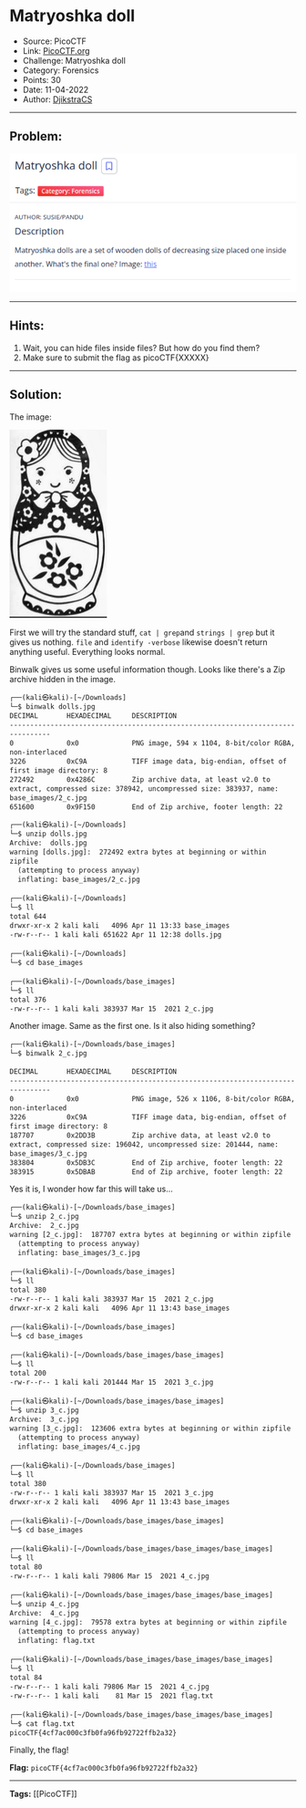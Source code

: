 # Matryoshka doll
* Source: PicoCTF
* Link: [PicoCTF.org](https://picoctf.org/)
* Challenge: Matryoshka doll
* Category: Forensics
* Points: 30
* Date: 11-04-2022
* Author: [DjikstraCS](https://github.com/DjikstraCS)

---
## Problem:
![](./attachments/Pasted%20image%2020220411191207.png)

---
## Hints:
1. Wait, you can hide files inside files? But how do you find them?
2. Make sure to submit the flag as picoCTF{XXXXX}

---
## Solution:
The image:

![](./attachments/Pasted%20image%2020220411191850.png)

First we will try the standard stuff, `cat | grep`and `strings | grep` but it gives us nothing. `file` and `identify -verbose` likewise doesn't return anything useful. Everything looks normal.

Binwalk gives us some useful information though. Looks like there's a Zip archive hidden in the image.

```console
┌──(kali㉿kali)-[~/Downloads]
└─$ binwalk dolls.jpg
DECIMAL       HEXADECIMAL     DESCRIPTION
--------------------------------------------------------------------------------
0             0x0             PNG image, 594 x 1104, 8-bit/color RGBA, non-interlaced
3226          0xC9A           TIFF image data, big-endian, offset of first image directory: 8
272492        0x4286C         Zip archive data, at least v2.0 to extract, compressed size: 378942, uncompressed size: 383937, name: base_images/2_c.jpg
651600        0x9F150         End of Zip archive, footer length: 22
```

```console
┌──(kali㉿kali)-[~/Downloads]
└─$ unzip dolls.jpg
Archive:  dolls.jpg
warning [dolls.jpg]:  272492 extra bytes at beginning or within zipfile
  (attempting to process anyway)
  inflating: base_images/2_c.jpg  
  
┌──(kali㉿kali)-[~/Downloads]
└─$ ll
total 644
drwxr-xr-x 2 kali kali   4096 Apr 11 13:33 base_images
-rw-r--r-- 1 kali kali 651622 Apr 11 12:38 dolls.jpg

┌──(kali㉿kali)-[~/Downloads]
└─$ cd base_images 

┌──(kali㉿kali)-[~/Downloads/base_images]
└─$ ll
total 376
-rw-r--r-- 1 kali kali 383937 Mar 15  2021 2_c.jpg
```

Another image. Same as the first one. Is it also hiding something?

```console
┌──(kali㉿kali)-[~/Downloads/base_images]
└─$ binwalk 2_c.jpg

DECIMAL       HEXADECIMAL     DESCRIPTION
--------------------------------------------------------------------------------
0             0x0             PNG image, 526 x 1106, 8-bit/color RGBA, non-interlaced
3226          0xC9A           TIFF image data, big-endian, offset of first image directory: 8
187707        0x2DD3B         Zip archive data, at least v2.0 to extract, compressed size: 196042, uncompressed size: 201444, name: base_images/3_c.jpg
383804        0x5DB3C         End of Zip archive, footer length: 22
383915        0x5DBAB         End of Zip archive, footer length: 22
```

Yes it is, I wonder how far this will take us...

```console
┌──(kali㉿kali)-[~/Downloads/base_images]
└─$ unzip 2_c.jpg
Archive:  2_c.jpg
warning [2_c.jpg]:  187707 extra bytes at beginning or within zipfile
  (attempting to process anyway)
  inflating: base_images/3_c.jpg

┌──(kali㉿kali)-[~/Downloads/base_images]
└─$ ll
total 380
-rw-r--r-- 1 kali kali 383937 Mar 15  2021 2_c.jpg
drwxr-xr-x 2 kali kali   4096 Apr 11 13:43 base_images

┌──(kali㉿kali)-[~/Downloads/base_images]
└─$ cd base_images

┌──(kali㉿kali)-[~/Downloads/base_images/base_images]
└─$ ll
total 200
-rw-r--r-- 1 kali kali 201444 Mar 15  2021 3_c.jpg

┌──(kali㉿kali)-[~/Downloads/base_images/base_images]
└─$ unzip 3_c.jpg
Archive:  3_c.jpg
warning [3_c.jpg]:  123606 extra bytes at beginning or within zipfile
  (attempting to process anyway)
  inflating: base_images/4_c.jpg
  
┌──(kali㉿kali)-[~/Downloads/base_images]
└─$ ll
total 380
-rw-r--r-- 1 kali kali 383937 Mar 15  2021 3_c.jpg
drwxr-xr-x 2 kali kali   4096 Apr 11 13:43 base_images
  
┌──(kali㉿kali)-[~/Downloads/base_images/base_images]
└─$ cd base_images

┌──(kali㉿kali)-[~/Downloads/base_images/base_images/base_images]
└─$ ll
total 80
-rw-r--r-- 1 kali kali 79806 Mar 15  2021 4_c.jpg

┌──(kali㉿kali)-[~/Downloads/base_images/base_images/base_images]
└─$ unzip 4_c.jpg
Archive:  4_c.jpg
warning [4_c.jpg]:  79578 extra bytes at beginning or within zipfile
  (attempting to process anyway)
  inflating: flag.txt 
  
┌──(kali㉿kali)-[~/Downloads/base_images/base_images/base_images]
└─$ ll
total 84
-rw-r--r-- 1 kali kali 79806 Mar 15  2021 4_c.jpg
-rw-r--r-- 1 kali kali    81 Mar 15  2021 flag.txt

┌──(kali㉿kali)-[~/Downloads/base_images/base_images/base_images]
└─$ cat flag.txt
picoCTF{4cf7ac000c3fb0fa96fb92722ffb2a32} 
```

Finally, the flag!

**Flag:** `picoCTF{4cf7ac000c3fb0fa96fb92722ffb2a32}`

---
**Tags:** [[PicoCTF]]